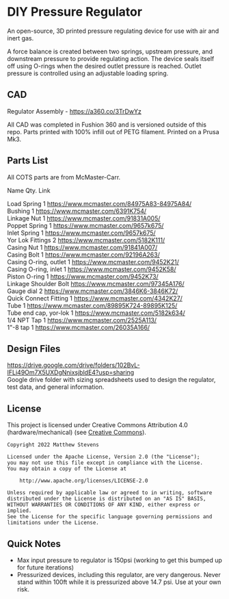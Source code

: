 # DIY Pressure Regulator
An open-source, 3D printed pressure regulating device for use with air and inert gas.

A force balance is created between two springs, upstream pressure, and downstream pressure to provide regulating action. The device seals itself off using O-rings when the desired outlet pressure is reached. Outlet pressure is controlled using an adjustable loading spring.

## CAD
Regulator Assembly -  https://a360.co/3TrDwYz

All CAD was completed in Fushion 360 and is versioned outside of this repo. Parts printed with 100% infill out of PETG filament. Printed on a Prusa Mk3.


## Parts List
All COTS parts are from McMaster-Carr. 

Name	Qty.	Link

Load Spring	1	https://www.mcmaster.com/84975A83-84975A84/	   
Bushing	1	https://www.mcmaster.com/6391K754/	    
Linkage Nut	1	https://www.mcmaster.com/91831A005/	  
Poppet Spring	1	https://www.mcmaster.com/9657k675/	  
Inlet Spring	1	https://www.mcmaster.com/9657k675/	  
Yor Lok Fittings	2	https://www.mcmaster.com/5182K111/	  
Casing Nut	1	https://www.mcmaster.com/91841A007/	  
Casing Bolt	1	https://www.mcmaster.com/92196A263/	  
Casing O-ring, outlet	1	https://www.mcmaster.com/9452K21/	  
Casing O-ring, inlet	1	https://www.mcmaster.com/9452K58/	  
Piston O-ring	1	https://www.mcmaster.com/9452K73/	  
Linkage Shoulder Bolt		https://www.mcmaster.com/97345A176/	   
Gauge dial	2	https://www.mcmaster.com/3846K6-3846K72/	  
Quick Connect Fitting	1	https://www.mcmaster.com/4342K27/	   
Tube	1	https://www.mcmaster.com/89895K724-89895K125/  
Tube end cap, yor-lok	 1	https://www.mcmaster.com/5182k634/  
1/4 NPT Tap 1	https://www.mcmaster.com/2525A113/	  
1"-8 tap	1	https://www.mcmaster.com/26035A166/	  

## Design Files
https://drive.google.com/drive/folders/102BvL-IFLi49Om7X5UXDgNnixsjbldE4?usp=sharing  
Google drive folder with sizing spreadsheets used to design the regulator, test data, and general information.

## License
This project is licensed under Creative Commons Attribution 4.0 (hardware/mechanical) (see [Creative Commons](https://creativecommons.org/licenses/by/4.0/)).

    Copyright 2022 Matthew Stevens
    
    Licensed under the Apache License, Version 2.0 (the "License");
    you may not use this file except in compliance with the License.
    You may obtain a copy of the License at
    
        http://www.apache.org/licenses/LICENSE-2.0
    
    Unless required by applicable law or agreed to in writing, software
    distributed under the License is distributed on an "AS IS" BASIS,
    WITHOUT WARRANTIES OR CONDITIONS OF ANY KIND, either express or implied.
    See the License for the specific language governing permissions and
    limitations under the License.

## Quick Notes
- Max input pressure to regulator is 150psi  (working to get this bumped up for future iterations)
- Pressurized devices, including this regulator, are very dangerous. Never stand within 100ft while it is pressurized above 14.7 psi. Use at your own risk.   
  
